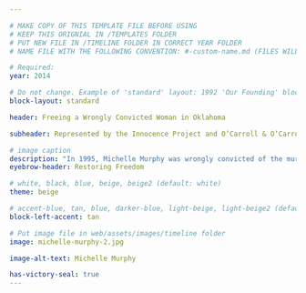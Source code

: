 ```yaml
---

# MAKE COPY OF THIS TEMPLATE FILE BEFORE USING
# KEEP THIS ORIGNIAL IN /TEMPLATES FOLDER
# PUT NEW FILE IN /TIMELINE FOLDER IN CORRECT YEAR FOLDER
# NAME FILE WITH THE FOLLOWING CONVENTION: #-custom-name.md (FILES WILL BE DISPLAYED IN SORTED NUMBER ORDER)

# Required:
year: 2014

# Do not change. Example of 'standard' layout: 1992 'Our Founding' block. 
block-layout: standard

header: Freeing a Wrongly Convicted Woman in Oklahoma

subheader: Represented by the Innocence Project and O’Carroll & O’Carroll, <strong>Michelle Murphy</strong> is exonerated after DNA testing proves her innocence. She is the first of a growing number of women proven innocent by the Innocence Project, and later becomes a member of the Innocence Project’s Exoneree Advisory Council and an active speaker on wrongful convictions.

# image caption
description: "In 1995, Michelle Murphy was wrongly convicted of the murder of her 15-week-old son largely based on a false confession. She served nearly 20 years in prison before she was exonerated. (Image: Kenny Karpov/Innocence Project)"
eyebrow-header: Restoring Freedom

# white, black, blue, beige, beige2 (default: white)
theme: beige

# accent-blue, tan, blue, darker-blue, light-beige, light-beige2 (default: light-beige)
block-left-accent: tan

# Put image file in web/assets/images/timeline folder
image: michelle-murphy-2.jpg

image-alt-text: Michelle Murphy

has-victory-seal: true
---
```

